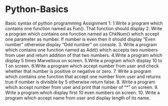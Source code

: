 # Python-Basics<br/>
Basic syntax of python programming 
Assignment 1:
  1.Write a program which contains one function named as Fun(). That function should display
  2. Write a program which contains one function named as ChkNum() which accept one
  parameter as number. If number is even then it should display “Even number” otherwise
  display “Odd number” on console. 
  3. Write a program which contains one function named as Add() which accepts two numbers
  from user and return addition of that two numbers. 
  4.Write a program which display 5 times Marvellous on screen.
  5.Write a program which display 10 to 1 on screen. 
  6.Write a program which accept number from user and check whether that number is positive or negative or zero.
  7. Write a program which contains one function that accept one number from user and returns true if number is divisible by 5 otherwise return false.
  8. Write a program which accept number from user and print that number of “*” on screen.
  9. Write a program which display first 10 even numbers on screen.
 10. Write a program which accept name from user and display length of its name.
  
